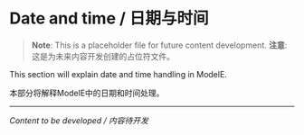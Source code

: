 # Date and time / 日期与时间

> **Note**: This is a placeholder file for future content development.
> **注意**: 这是为未来内容开发创建的占位符文件。

This section will explain date and time handling in ModelE.

本部分将解释ModelE中的日期和时间处理。

---

*Content to be developed / 内容待开发*
